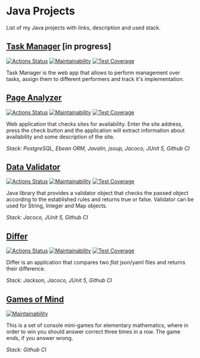 # Java Projects
List of my Java projects with links, description and used stack.


## [Task Manager](https://github.com/RedGradient/java-project-73) [in progress]
[![Actions Status](https://github.com/RedGradient/java-project-73/workflows/build/badge.svg)](https://github.com/RedGradient/java-project-73/actions)
[![Maintainability](https://api.codeclimate.com/v1/badges/8f409cc6c1037e108bed/maintainability)](https://codeclimate.com/github/RedGradient/java-project-73/maintainability)
[![Test Coverage](https://api.codeclimate.com/v1/badges/8f409cc6c1037e108bed/test_coverage)](https://codeclimate.com/github/RedGradient/java-project-73/test_coverage)

Task Manager is the web app that allows to perform management over tasks, assign them to different performers and track it's implementation.


## [Page Analyzer](https://github.com/RedGradient/java-project-72)
[![Actions Status](https://github.com/RedGradient/java-project-72/workflows/build/badge.svg)](https://github.com/RedGradient/java-project-72/actions)
[![Maintainability](https://api.codeclimate.com/v1/badges/271cd691f05282a5d965/maintainability)](https://codeclimate.com/github/RedGradient/java-project-72/maintainability)
[![Test Coverage](https://api.codeclimate.com/v1/badges/271cd691f05282a5d965/test_coverage)](https://codeclimate.com/github/RedGradient/java-project-72/test_coverage)

Web application that checks sites for availability. Enter the site address, press the check button and the application will extract information about availability and some description of the site.  

*Stack: PostgreSQL, Ebean ORM, Javalin, jsoup, Jacoco, JUnit 5, Github CI*


## [Data Validator](https://github.com/RedGradient/java-project-78)
[![Actions Status](https://github.com/RedGradient/java-project-78/workflows/build/badge.svg)](https://github.com/RedGradient/java-project-78/actions)
[![Maintainability](https://api.codeclimate.com/v1/badges/18c11c3e4854549bcddd/maintainability)](https://codeclimate.com/github/RedGradient/java-project-78/maintainability)
[![Test Coverage](https://api.codeclimate.com/v1/badges/18c11c3e4854549bcddd/test_coverage)](https://codeclimate.com/github/RedGradient/java-project-78/test_coverage)

Java library that provides a validator object that checks the passed object according to the established rules and returns true or false. Validator can be used for String, Integer and Map objects.

*Stack: Jacoco, JUnit 5, Github CI*


## [Differ](https://github.com/RedGradient/java-project-71)
[![Actions Status](https://github.com/RedGradient/java-project-71/workflows/build/badge.svg)](https://github.com/RedGradient/java-project-71/actions)
[![Maintainability](https://api.codeclimate.com/v1/badges/e581639bb4d1ad189640/maintainability)](https://codeclimate.com/github/RedGradient/java-project-71/maintainability)
[![Test Coverage](https://api.codeclimate.com/v1/badges/e581639bb4d1ad189640/test_coverage)](https://codeclimate.com/github/RedGradient/java-project-71/test_coverage)

Differ is an application that compares two *flat* json/yaml files and returns their difference.

*Stack: Jackson, Jacoco, JUnit 5, Github CI*


## [Games of Mind](https://github.com/RedGradient/java-project-61)
[![Maintainability](https://api.codeclimate.com/v1/badges/66d487cd35c7f6c49c64/maintainability)](https://codeclimate.com/github/RedGradient/java-project-61/maintainability)

This is a set of console mini-games for elementary mathematics, where in order to win you should answer correct three times in a row. The game ends, if you answer wrong.

*Stack: Github CI*

